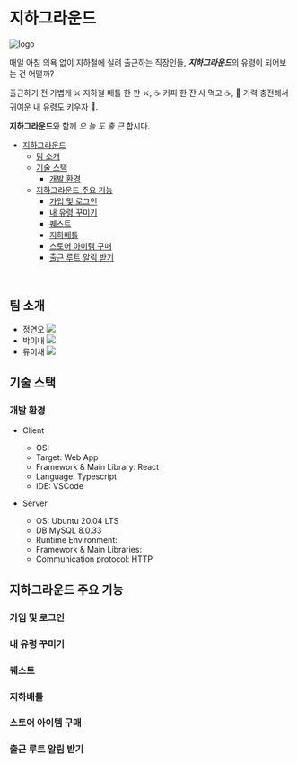# 지하그라운드

![logo]()

매일 아침 의욕 없이 지하철에 실려 출근하는 직장인들, ***지하그라운드***의 유령이 되어보는 건 어떨까?

출근하기 전 가볍게 ⚔ 지하철 배틀 한 판 ⚔, ☕️ 커피 한 잔 사 먹고 ☕️, 👻 기력 충전해서 귀여운 내 유령도 키우자 👻.

**지하그라운드**와 함께 *오 늘 도 출 근* 합시다.

- [지하그라운드](#지하그라운드)
  - [팀 소개](#팀-소개)
  - [기술 스택](#기술-스택)
    - [개발 환경](#개발-환경)
  - [지하그라운드 주요 기능](#지하그라운드-주요-기능)
    - [가입 및 로그인](#가입-및-로그인)
    - [내 유령 꾸미기](#내-유령-꾸미기)
    - [퀘스트](#퀘스트)
    - [지하배틀](#지하배틀)
    - [스토어 아이템 구매](#스토어-아이템-구매)
    - [출근 루트 알림 받기](#출근-루트-알림-받기)


<br>

## 팀 소개

- 정연오 <a href="https://github.com/yeono000" target="_blank"><img src="https://img.shields.io/badge/GitHub-181717?style=flat&logo=github&logoColor=white"/></a>
- 박이내 <a href="https://github.com/YinaePark" target="_blank"><img src="https://img.shields.io/badge/GitHub-181717?style=flat&logo=github&logoColor=white"/></a>
- 류이채 <a href="https://github.com/ihchaeryu" target="_blank"><img src="https://img.shields.io/badge/GitHub-181717?style=flat&logo=github&logoColor=white"/></a>

## 기술 스택

### 개발 환경

- Client
  - OS:
  - Target: Web App
  - Framework & Main Library: React
  - Language: Typescript
  - IDE: VSCode

- Server
  - OS: Ubuntu 20.04 LTS
  - DB MySQL 8.0.33
  - Runtime Environment:
  - Framework & Main Libraries: 
  - Communication protocol: HTTP

## 지하그라운드 주요 기능

### 가입 및 로그인

### 내 유령 꾸미기

### 퀘스트 

### 지하배틀

### 스토어 아이템 구매

### 출근 루트 알림 받기